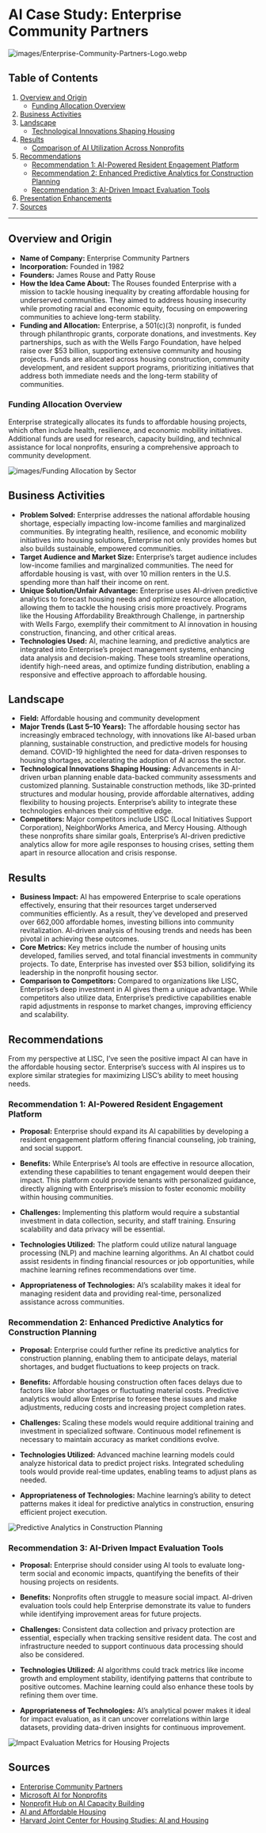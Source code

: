 # AI Case Study: Enterprise Community Partners

![images/Enterprise-Community-Partners-Logo.webp](#)

## Table of Contents
1. [Overview and Origin](#overview-and-origin)
    * [Funding Allocation Overview](#funding-allocation-overview)
2. [Business Activities](#business-activities)
3. [Landscape](#landscape)
    * [Technological Innovations Shaping Housing](#technological-innovations-shaping-housing)
4. [Results](#results)
    * [Comparison of AI Utilization Across Nonprofits](#comparison-of-ai-utilization-across-nonprofits)
5. [Recommendations](#recommendations)
    * [Recommendation 1: AI-Powered Resident Engagement Platform](#recommendation-1-ai-powered-resident-engagement-platform)
    * [Recommendation 2: Enhanced Predictive Analytics for Construction Planning](#recommendation-2-enhanced-predictive-analytics-for-construction-planning)
    * [Recommendation 3: AI-Driven Impact Evaluation Tools](#recommendation-3-ai-driven-impact-evaluation-tools)
6. [Presentation Enhancements](#presentation-enhancements)
7. [Sources](#sources)

---

## Overview and Origin

* **Name of Company:** Enterprise Community Partners
* **Incorporation:** Founded in 1982
* **Founders:** James Rouse and Patty Rouse
* **How the Idea Came About:** The Rouses founded Enterprise with a mission to tackle housing inequality by creating affordable housing for underserved communities. They aimed to address housing insecurity while promoting racial and economic equity, focusing on empowering communities to achieve long-term stability.
* **Funding and Allocation:** Enterprise, a 501(c)(3) nonprofit, is funded through philanthropic grants, corporate donations, and investments. Key partnerships, such as with the Wells Fargo Foundation, have helped raise over $53 billion, supporting extensive community and housing projects. Funds are allocated across housing construction, community development, and resident support programs, prioritizing initiatives that address both immediate needs and the long-term stability of communities.

### **Funding Allocation Overview**
Enterprise strategically allocates its funds to affordable housing projects, which often include health, resilience, and economic mobility initiatives. Additional funds are used for research, capacity building, and technical assistance for local nonprofits, ensuring a comprehensive approach to community development.

![images/Funding Allocation by Sector](#)

## Business Activities

* **Problem Solved:** Enterprise addresses the national affordable housing shortage, especially impacting low-income families and marginalized communities. By integrating health, resilience, and economic mobility initiatives into housing solutions, Enterprise not only provides homes but also builds sustainable, empowered communities.
* **Target Audience and Market Size:** Enterprise’s target audience includes low-income families and marginalized communities. The need for affordable housing is vast, with over 10 million renters in the U.S. spending more than half their income on rent.
* **Unique Solution/Unfair Advantage:** Enterprise uses AI-driven predictive analytics to forecast housing needs and optimize resource allocation, allowing them to tackle the housing crisis more proactively. Programs like the Housing Affordability Breakthrough Challenge, in partnership with Wells Fargo, exemplify their commitment to AI innovation in housing construction, financing, and other critical areas.
* **Technologies Used:** AI, machine learning, and predictive analytics are integrated into Enterprise’s project management systems, enhancing data analysis and decision-making. These tools streamline operations, identify high-need areas, and optimize funding distribution, enabling a responsive and effective approach to affordable housing.

## Landscape

* **Field:** Affordable housing and community development
* **Major Trends (Last 5–10 Years):** The affordable housing sector has increasingly embraced technology, with innovations like AI-based urban planning, sustainable construction, and predictive models for housing demand. COVID-19 highlighted the need for data-driven responses to housing shortages, accelerating the adoption of AI across the sector.
* **Technological Innovations Shaping Housing:** Advancements in AI-driven urban planning enable data-backed community assessments and customized planning. Sustainable construction methods, like 3D-printed structures and modular housing, provide affordable alternatives, adding flexibility to housing projects. Enterprise’s ability to integrate these technologies enhances their competitive edge.
* **Competitors:** Major competitors include LISC (Local Initiatives Support Corporation), NeighborWorks America, and Mercy Housing. Although these nonprofits share similar goals, Enterprise’s AI-driven predictive analytics allow for more agile responses to housing crises, setting them apart in resource allocation and crisis response.

## Results

* **Business Impact:** AI has empowered Enterprise to scale operations effectively, ensuring that their resources target underserved communities efficiently. As a result, they’ve developed and preserved over 662,000 affordable homes, investing billions into community revitalization. AI-driven analysis of housing trends and needs has been pivotal in achieving these outcomes.
* **Core Metrics:** Key metrics include the number of housing units developed, families served, and total financial investments in community projects. To date, Enterprise has invested over $53 billion, solidifying its leadership in the nonprofit housing sector.
* **Comparison to Competitors:** Compared to organizations like LISC, Enterprise’s deep investment in AI gives them a unique advantage. While competitors also utilize data, Enterprise’s predictive capabilities enable rapid adjustments in response to market changes, improving efficiency and scalability.

## Recommendations

From my perspective at LISC, I’ve seen the positive impact AI can have in the affordable housing sector. Enterprise’s success with AI inspires us to explore similar strategies for maximizing LISC’s ability to meet housing needs.

### **Recommendation 1: AI-Powered Resident Engagement Platform**

* **Proposal:** Enterprise should expand its AI capabilities by developing a resident engagement platform offering financial counseling, job training, and social support.
  
* **Benefits:** While Enterprise’s AI tools are effective in resource allocation, extending these capabilities to tenant engagement would deepen their impact. This platform could provide tenants with personalized guidance, directly aligning with Enterprise’s mission to foster economic mobility within housing communities.
* **Challenges:** Implementing this platform would require a substantial investment in data collection, security, and staff training. Ensuring scalability and data privacy will be essential.
* **Technologies Utilized:** The platform could utilize natural language processing (NLP) and machine learning algorithms. An AI chatbot could assist residents in finding financial resources or job opportunities, while machine learning refines recommendations over time.
* **Appropriateness of Technologies:** AI’s scalability makes it ideal for managing resident data and providing real-time, personalized assistance across communities.

### **Recommendation 2: Enhanced Predictive Analytics for Construction Planning**

* **Proposal:** Enterprise could further refine its predictive analytics for construction planning, enabling them to anticipate delays, material shortages, and budget fluctuations to keep projects on track.
  
* **Benefits:** Affordable housing construction often faces delays due to factors like labor shortages or fluctuating material costs. Predictive analytics would allow Enterprise to foresee these issues and make adjustments, reducing costs and increasing project completion rates.
* **Challenges:** Scaling these models would require additional training and investment in specialized software. Continuous model refinement is necessary to maintain accuracy as market conditions evolve.
* **Technologies Utilized:** Advanced machine learning models could analyze historical data to predict project risks. Integrated scheduling tools would provide real-time updates, enabling teams to adjust plans as needed.
* **Appropriateness of Technologies:** Machine learning’s ability to detect patterns makes it ideal for predictive analytics in construction, ensuring efficient project execution.

![Predictive Analytics in Construction Planning](#)

### **Recommendation 3: AI-Driven Impact Evaluation Tools**

* **Proposal:** Enterprise should consider using AI tools to evaluate long-term social and economic impacts, quantifying the benefits of their housing projects on residents.
  
* **Benefits:** Nonprofits often struggle to measure social impact. AI-driven evaluation tools could help Enterprise demonstrate its value to funders while identifying improvement areas for future projects.
* **Challenges:** Consistent data collection and privacy protection are essential, especially when tracking sensitive resident data. The cost and infrastructure needed to support continuous data processing should also be considered.
* **Technologies Utilized:** AI algorithms could track metrics like income growth and employment stability, identifying patterns that contribute to positive outcomes. Machine learning could also enhance these tools by refining them over time.
* **Appropriateness of Technologies:** AI’s analytical power makes it ideal for impact evaluation, as it can uncover correlations within large datasets, providing data-driven insights for continuous improvement.

![Impact Evaluation Metrics for Housing Projects](#)

## Sources

* [Enterprise Community Partners](https://www.enterprisecommunity.org/resources/power-innovation-building-better-more-equitable-housing-system)
* [Microsoft AI for Nonprofits](https://www.microsoft.com/en-us/nonprofits/empower-your-nonprofit-with-ai)
* [Nonprofit Hub on AI Capacity Building](https://nonprofithub.org/building-ai-capacity-in-nonprofits/)
* [AI and Affordable Housing](https://www.huduser.gov/portal/pdredge/pdr-edge-featd-article-022024.html)
* [Harvard Joint Center for Housing Studies: AI and Housing](https://www.jchs.harvard.edu/research/symposia-special-projects/bringing-digitalization-home-how-can-technology-address-housing)

